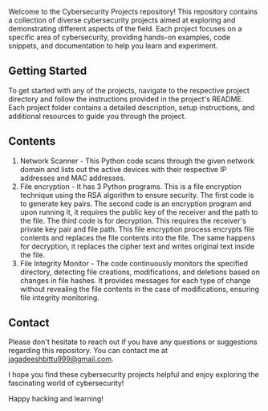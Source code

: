 Welcome to the Cybersecurity Projects repository! This repository contains a collection of diverse cybersecurity projects aimed at exploring and demonstrating different aspects of the field. Each project focuses on a specific area of cybersecurity, providing hands-on examples, code snippets, and documentation to help you learn and experiment.
## Getting Started

To get started with any of the projects, navigate to the respective project directory and follow the instructions provided in the project's README. Each project folder contains a detailed description, setup instructions, and additional resources to guide you through the project.

## Contents
1. Network Scanner  -  This Python code scans through the given network domain and lists out the active devices with their respective IP addresses and MAC addresses.
2. File encryption  -  It has 3 Python programs. This is a file encryption technique using the RSA algorithm to ensure security. The first code is to generate key pairs. The second code is an encryption program and upon running it, it requires the public key of the receiver and the path to the file. The third code is for decryption. This requires the receiver's private key pair and file path. This file encryption process encrypts file contents and replaces the file contents into the file. The same happens for decryption, it replaces the cipher text and writes original text inside the file.
3. File Integrity Monitor  -  The code continuously monitors the specified directory, detecting file creations, modifications, and deletions based on changes in file hashes. It provides messages for each type of change without revealing the file contents in the case of modifications, ensuring file integrity monitoring.
## Contact

Please don't hesitate to reach out if you have any questions or suggestions regarding this repository. You can contact me at jagadeeshbittu999@gmail.com.

I hope you find these cybersecurity projects helpful and enjoy exploring the fascinating world of cybersecurity!

Happy hacking and learning!

